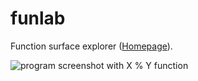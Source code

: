 funlab
======

Function surface explorer ([Homepage][homepage]).

![program screenshot with X % Y function][screenshot]

[homepage]: https://codestation.org/?h-action=menu-project&menu=submenu-project&page=&project=funlab
[screenshot]: https://codestation.org/img/funlab.png

